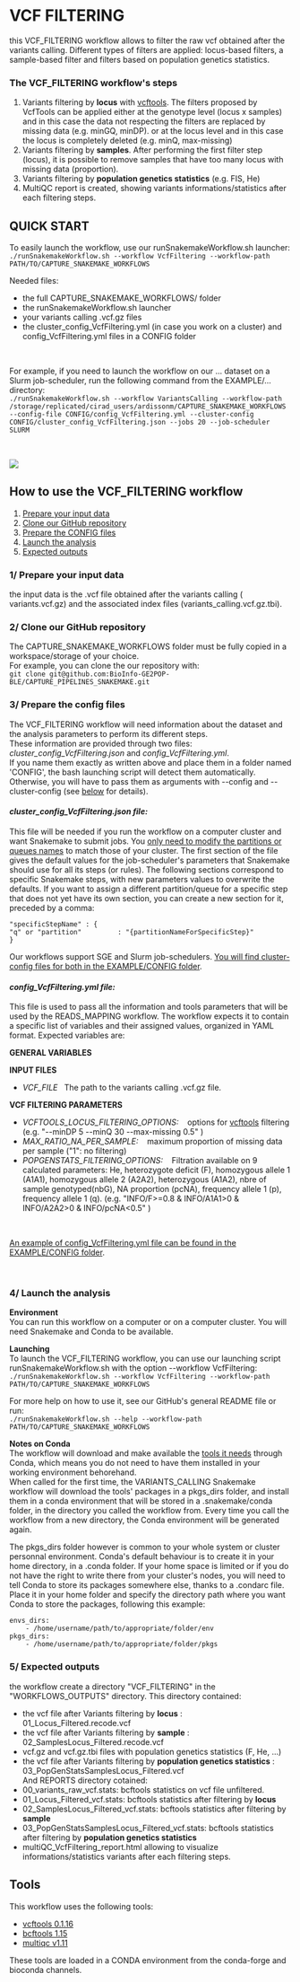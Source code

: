 # VCF FILTERING

this VCF_FILTERING workflow allows to filter the raw vcf obtained after the variants calling. Different types of filters are applied: locus-based filters, a sample-based filter and filters based on population genetics statistics. 


### The VCF_FILTERING workflow's steps
1) Variants filtering by **locus** with [vcftools](http://vcftools.sourceforge.net/man_latest.html). The filters proposed by VcfTools can be applied either at the genotype level (locus x samples) and in this case the data not respecting the filters are replaced by missing data (e.g. minGQ, minDP). or at the locus level and in this case the locus is completely deleted (e.g. minQ, max-missing)
2) Variants filtering by **samples**. After performing the first filter step (locus), it is possible to remove samples that have too many locus with missing data (proportion).
3) Variants filtering by **population genetics statistics** (e.g. FIS, He) 
4) MultiQC report is created, showing variants informations/statistics after each filtering steps.


## QUICK START

To easily launch the workflow, use our runSnakemakeWorkflow.sh launcher:  
```./runSnakemakeWorkflow.sh --workflow VcfFiltering --workflow-path PATH/TO/CAPTURE_SNAKEMAKE_WORKFLOWS```  

Needed files:  
- the full CAPTURE_SNAKEMAKE_WORKFLOWS/ folder  
- the runSnakemakeWorkflow.sh launcher  
- your variants calling .vcf.gz files
- the cluster_config_VcfFiltering.yml (in case you work on a cluster) and config_VcfFiltering.yml files in a CONFIG folder  

&nbsp;

For example, if you need to launch the workflow on our ... dataset on a Slurm job-scheduler, run the following command from the EXAMPLE/... directory:  
```./runSnakemakeWorkflow.sh --workflow VariantsCalling --workflow-path /storage/replicated/cirad_users/ardissonm/CAPTURE_SNAKEMAKE_WORKFLOWS --config-file CONFIG/config_VcfFiltering.yml --cluster-config CONFIG/cluster_config_VcfFiltering.json --jobs 20 --job-scheduler SLURM```  


&nbsp;

![](https://github.com/BioInfo-GE2POP-BLE/CAPTURE\_PIPELINES\_SNAKEMAKE/blob/main/readme\_img/VcfFiltering\_4elements.png")


## How to use the VCF_FILTERING workflow
 
1) [Prepare your input data](#1-prepare-your-input-data)  
2) [Clone our GitHub repository](#2-clone-our-github-repository)  
3) [Prepare the CONFIG files](#3-prepare-the-config-files)  
4) [Launch the analysis](#4-launch-the-analysis)  
5) [Expected outputs](#5-expected-outputs)


### 1/ Prepare your input data

the input data is the .vcf file obtained after the variants calling ( variants.vcf.gz) and the associated index files (variants_calling.vcf.gz.tbi). 


### 2/ Clone our GitHub repository

The CAPTURE_SNAKEMAKE_WORKFLOWS folder must be fully copied in a workspace/storage of your choice.  
For example, you can clone the our repository with:  
```git clone git@github.com:BioInfo-GE2POP-BLE/CAPTURE_PIPELINES_SNAKEMAKE.git```   


### 3/ Prepare the config files

The VCF_FILTERING workflow will need information about the dataset and the analysis parameters to perform its different steps.  
These information are provided through two files: *cluster_config_VcfFiltering.json* and *config_VcfFiltering.yml*.  
If you name them exactly as written above and place them in a folder named 'CONFIG', the bash launching script will detect them automatically. Otherwise, you will have to pass them as arguments with --config and --cluster-config (see [below](#4-launch-the-analysis) for details).

#### *cluster_config_VcfFiltering.json file:*
This file will be needed if you run the workflow on a computer cluster and want Snakemake to submit jobs. You <ins>only need to modify the partitions or queues names</ins> to match those of your cluster. The first section of the file gives the default values for the job-scheduler's parameters that Snakemake should use for all its steps (or rules). The following sections correspond to specific Snakemake steps, with new parameters values to overwrite the defaults. If you want to assign a different partition/queue for a specific step that does not yet have its own section, you can create a new section for it, preceded by a comma:  

	"specificStepName" : {
	"q" or "partition"         : "{partitionNameForSpecificStep}"
	}  

Our workflows support SGE and Slurm job-schedulers. <ins>You will find cluster-config files for both in the EXAMPLE/CONFIG folder</ins>.  


#### *config_VcfFiltering.yml file:*  
This file is used to pass all the information and tools parameters that will be used by the READS_MAPPING workflow. The workflow expects it to contain a specific list of variables and their assigned values, organized in YAML format. Expected variables are:  

**GENERAL VARIABLES**  

**INPUT FILES**  
- *VCF_FILE*&nbsp;&nbsp;&nbsp;The path to the variants calling .vcf.gz file.

**VCF FILTERING PARAMETERS**  

- *VCFTOOLS_LOCUS_FILTERING_OPTIONS:*&nbsp;&nbsp;&nbsp; options for [vcftools](http://vcftools.sourceforge.net/man_latest.html) filtering (e.g. "--minDP 5 --minQ 30 --max-missing 0.5" ) 
- *MAX_RATIO_NA_PER_SAMPLE:*&nbsp;&nbsp;&nbsp; maximum proportion of missing data per sample ("1": no filtering)
- *POPGENSTATS_FILTERING_OPTIONS:*&nbsp;&nbsp;&nbsp; Filtration available on 9 calculated parameters: He, heterozygote deficit (F), homozygous allele 1 (A1A1),  homozygous allele 2 (A2A2), heterozygous (A1A2), nbre of sample genotyped(nbG), NA proportion (pcNA), frequency allele 1 (p), frequency allele 1 (q). (e.g. "INFO/F>=0.8 & INFO/A1A1>0 & INFO/A2A2>0 & INFO/pcNA<0.5" )

&nbsp;

<ins>An example of config_VcfFiltering.yml file can be found in the EXAMPLE/CONFIG folder</ins>.  

&nbsp;

### 4/ Launch the analysis

**Environment**  
You can run this workflow on a computer or on a computer cluster. You will need Snakemake and Conda to be available.

**Launching**  
To launch the VCF_FILTERING workflow, you can use our launching script runSnakemakeWorkflow.sh with the option --workflow VcfFiltering:  
```./runSnakemakeWorkflow.sh --workflow VcfFiltering --workflow-path PATH/TO/CAPTURE_SNAKEMAKE_WORKFLOWS```  

For more help on how to use it, see our GitHub's general README file or run:  
```./runSnakemakeWorkflow.sh --help --workflow-path PATH/TO/CAPTURE_SNAKEMAKE_WORKFLOWS```  

**Notes on Conda**  
The workflow will download and make available the [tools it needs](#tools) through Conda, which means you do not need to have them installed in your working environment behorehand.  
When called for the first time, the VARIANTS_CALLING Snakemake workflow will download the tools' packages in a pkgs_dirs folder, and install them in a conda environment that will be stored in a .snakemake/conda folder, in the directory you called the workflow from. Every time you call the workflow from a new directory, the Conda environment will be generated again.  

The pkgs_dirs folder however is common to your whole system or cluster personnal environment. Conda's default behaviour is to create it in your home directory, in a .conda folder. If your home space is limited or if you do not have the right to write there from your cluster's nodes, you will need to tell Conda to store its packages somewhere else, thanks to a .condarc file. Place it in your home folder and specify the directory path where you want Conda to store the packages, following this example:  
```
envs_dirs:  
    - /home/username/path/to/appropriate/folder/env  
pkgs_dirs:  
    - /home/username/path/to/appropriate/folder/pkgs  
```




### 5/ Expected outputs  
the workflow create a directory "VCF_FILTERING" in the "WORKFLOWS_OUTPUTS" directory. This directory contained:
- the vcf file after Variants filtering by **locus** : 01_Locus_Filtered.recode.vcf 
- the vcf file after Variants filtering by **sample** : 02_SamplesLocus_Filtered.recode.vcf 
- vcf.gz and vcf.gz.tbi files with population genetics statistics (F, He, ...)
- the vcf file after Variants filtering by **population genetics statistics** : 03_PopGenStatsSamplesLocus_Filtered.vcf  
And REPORTS directory cotained:
- 00_variants_raw_vcf.stats: bcftools statistics on vcf file unfiltered. 
- 01_Locus_Filtered_vcf.stats: bcftools statistics after filtering by **locus**
- 02_SamplesLocus_Filtered_vcf.stats: bcftools statistics after filtering by **sample**
- 03_PopGenStatsSamplesLocus_Filtered_vcf.stats: bcftools statistics after filtering by **population genetics statistics**
- multiQC_VcfFiltering_report.html allowing to visualize informations/statistics variants after each filtering steps.

## Tools
This workflow uses the following tools: 
- [vcftools 0.1.16](https://github.com/vcftools/vcftools)
- [bcftools 1.15](https://samtools.github.io/bcftools/bcftools.html)
- [multiqc v1.11](https://github.com/ewels/MultiQC/releases)

These tools are loaded in a CONDA environment from the conda-forge and bioconda channels.


